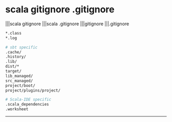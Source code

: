 # scala gitignore .gitignore

|||scala gitignore |||scala .gitignore |||gitignore |||.gitignore

```bash
*.class
*.log

# sbt specific
.cache/
.history/
.lib/
dist/*
target/
lib_managed/
src_managed/
project/boot/
project/plugins/project/

# Scala-IDE specific
.scala_dependencies
.worksheet
```

---
